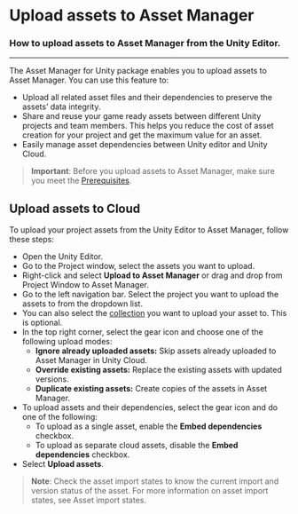 # Upload assets to Asset Manager

### How to upload assets to Asset Manager from the Unity Editor.

---

The Asset Manager for Unity package enables you to upload assets to Asset Manager. You can use this feature to:

- Upload all related asset files and their dependencies to preserve the assets’ data integrity.
- Share and reuse your game ready assets between different Unity projects and team members. This helps you reduce the cost of asset creation for your project and get the maximum value for an asset.
- Easily manage asset dependencies between Unity editor and Unity Cloud.

> **Important**:
Before you upload assets to Asset Manager, make sure you meet the [Prerequisites](prerequisites.md).

## Upload assets to Cloud

To upload your project assets from the Unity Editor to Asset Manager, follow these steps:

- Open the Unity Editor.
- Go to the Project window, select the assets you want to upload.
- Right-click and select **Upload to Asset Manager** or drag and drop from Project Window to Asset Manager.
- Go to the left navigation bar. Select the project you want to upload the assets to from the dropdown list.
- You can also select the [collection](https://docs.unity.com/cloud/en-us/asset-manager/basic-concepts#collections) you want to upload your asset to. This is optional.
- In the top right corner, select the gear icon and choose one of the following upload modes:
    - **Ignore already uploaded assets:** Skip assets already uploaded to Asset Manager in Unity Cloud.
    - **Override existing assets:** Replace the existing assets with updated versions.
    - **Duplicate existing assets:** Create copies of the assets in Asset Manager.
- To upload assets and their dependencies, select the gear icon and do one of the following:
    - To upload as a single asset, enable the **Embed dependencies** checkbox.
    - To upload as separate cloud assets, disable the **Embed dependencies** checkbox.
- Select **Upload assets**.

> **Note**:
Check the asset import states to know the current import and version status of the asset. For more information on asset import states, see Asset import states.
